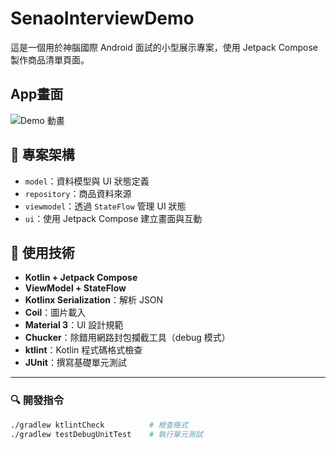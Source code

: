 # SenaoInterviewDemo

這是一個用於神腦國際 Android 面試的小型展示專案，使用 Jetpack Compose 製作商品清單頁面。

## App畫面
![Demo 動畫](https://github.com/YIDE0531/SenaoInterviewDemo/blob/master/untitled.gif)

## 🧱 專案架構

- `model`：資料模型與 UI 狀態定義  
- `repository`：商品資料來源
- `viewmodel`：透過 `StateFlow` 管理 UI 狀態  
- `ui`：使用 Jetpack Compose 建立畫面與互動  

## 🔧 使用技術

- **Kotlin + Jetpack Compose**
- **ViewModel + StateFlow**
- **Kotlinx Serialization**：解析 JSON
- **Coil**：圖片載入
- **Material 3**：UI 設計規範
- **Chucker**：除錯用網路封包攔截工具（debug 模式）
- **ktlint**：Kotlin 程式碼格式檢查
- **JUnit**：撰寫基礎單元測試

---

### 🔍 開發指令

```bash
./gradlew ktlintCheck          # 檢查格式
./gradlew testDebugUnitTest    # 執行單元測試
